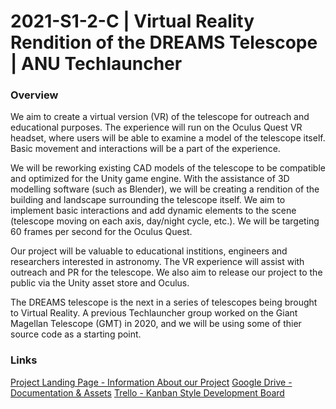 # 2021-S1-2-C | Virtual Reality Rendition of the DREAMS Telescope | ANU Techlauncher
### Overview
We aim to create a virtual version (VR) of the telescope for outreach and educational purposes.  The experience will run on the Oculus Quest VR headset, where users will be able to examine a model of the telescope itself.  Basic movement and interactions will be a part of the experience.

We will be reworking existing CAD models of the telescope to be compatible and optimized for the Unity game engine.  With the assistance of 3D modelling software (such as Blender), we will be creating a rendition of the building and landscape surrounding the telescope itself.  We aim to implement basic interactions and add dynamic elements to the scene (telescope moving on each axis, day/night cycle, etc.).  We will be targeting 60 frames per second for the Oculus Quest.

Our project will be valuable to educational institions, engineers and researchers interested in astronomy.  The VR experience will assist with outreach and PR for the telescope.  We also aim to release our project to the public via the Unity asset store and Oculus.

The DREAMS telescope is the next in a series of telescopes being brought to Virtual Reality.  A previous Techlauncher group worked on the Giant Magellan Telescope (GMT) in 2020, and we will be using some of thier source code as a starting point.

### Links
[Project Landing Page - Information About our Project](https://sites.google.com/view/2021-s1-techlauncher-dreams/home)
[Google Drive - Documentation & Assets](https://drive.google.com/drive/folders/1t5c98lrFjwyEk9zY1YzWD830OpFi4I1T?usp=sharing)
[Trello - Kanban Style Development Board](https://trello.com/b/t7usLZgQ/vr-dreams-telescope)